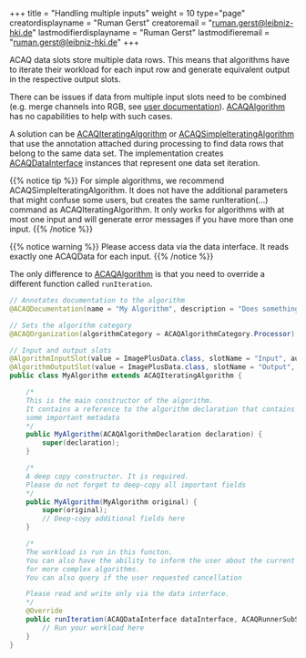 +++
title = "Handling multiple inputs"
weight = 10
type="page"
creatordisplayname = "Ruman Gerst"
creatoremail = "ruman.gerst@leibniz-hki.de"
lastmodifierdisplayname = "Ruman Gerst"
lastmodifieremail = "ruman.gerst@leibniz-hki.de"
+++

ACAQ data slots store multiple data rows. This means that algorithms have to
iterate their workload for each input row and generate equivalent output in the
respective output slots.

There can be issues if data from multiple input slots need to be combined (e.g. merge channels into RGB, see [user documentation](/documentation/batch-pipelines#handling-multiple-inputs)). [ACAQAlgorithm](/external/apidocs/org/hkijena/acaq5/api/algorithm/ACAQAlgorithm.html) has no capabilities to help with such cases.

A solution can be [ACAQIteratingAlgorithm](/external/apidocs/org/hkijena/acaq5/api/algorithm/ACAQIteratingAlgorithm.html) or [ACAQSimpleIteratingAlgorithm](/external/apidocs/org/hkijena/acaq5/api/algorithm/ACAQSimpleIteratingAlgorithm.html) that use the annotation attached during processing to find data rows that belong to the same data set. The implementation creates [ACAQDataInterface](/external/apidocs/org/hkijena/acaq5/api/algorithm/ACAQDataInterface.html) instances that represent one data set iteration.

{{% notice tip %}}
For simple algorithms, we recommend ACAQSimpleIteratingAlgorithm. It does not have the additional parameters that might confuse some users, but creates the same runIteration(...) command
as ACAQIteratingAlgorithm. It only works for algorithms with at most one input and will generate error messages if you have more than one input.
{{% /notice %}}

{{% notice warning %}}
Please access data via the data interface. It reads exactly one ACAQData for each input.
{{% /notice %}}

The only difference to [ACAQAlgorithm](/external/apidocs/org/hkijena/acaq5/api/algorithm/ACAQAlgorithm.html) is that you need to override a different function called `runIteration`.

```java
// Annotates documentation to the algorithm
@ACAQDocumentation(name = "My Algorithm", description = "Does something")

// Sets the algorithm category
@ACAQOrganization(algorithmCategory = ACAQAlgorithmCategory.Processor)

// Input and output slots
@AlgorithmInputSlot(value = ImagePlusData.class, slotName = "Input", autoCreate = true)
@AlgorithmOutputSlot(value = ImagePlusData.class, slotName = "Output", autoCreate = true)
public class MyAlgorithm extends ACAQIteratingAlgorithm {

    /*
    This is the main constructor of the algorithm.
    It contains a reference to the algorithm declaration that contains
    some important metadata
    */
    public MyAlgorithm(ACAQAlgorithmDeclaration declaration) {
        super(declaration);
    }

    /*
    A deep copy constructor. It is required.
    Please do not forget to deep-copy all important fields
    */
    public MyAlgorithm(MyAlgorithm original) {
        super(original);
        // Deep-copy additional fields here
    }

    /*
    The workload is run in this functon.
    You can also have the ability to inform the user about the current algorithm status
    for more complex algorithms.
    You can also query if the user requested cancellation

    Please read and write only via the data interface.
    */
    @Override
    public runIteration(ACAQDataInterface dataInterface, ACAQRunnerSubStatus subProgress, Consumer<ACAQRunnerSubStatus> algorithmProgress, Supplier<Boolean> isCancelled) {
        // Run your workload here
    }
}
```
